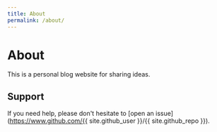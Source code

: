 ```yaml
---
title: About
permalink: /about/
---
```


# About

This is a personal blog website for sharing ideas.

## Support

If you need help, please don't hesitate to [open an issue](https://www.github.com/{{ site.github_user }}/{{ site.github_repo }}).